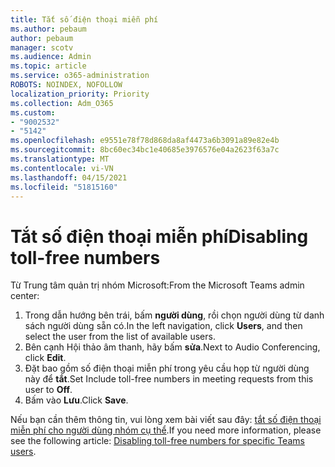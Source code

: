 ```yaml
---
title: Tắt số điện thoại miễn phí
ms.author: pebaum
author: pebaum
manager: scotv
ms.audience: Admin
ms.topic: article
ms.service: o365-administration
ROBOTS: NOINDEX, NOFOLLOW
localization_priority: Priority
ms.collection: Adm_O365
ms.custom:
- "9002532"
- "5142"
ms.openlocfilehash: e9551e78f78d868da8af4473a6b3091a89e82e4b
ms.sourcegitcommit: 8bc60ec34bc1e40685e3976576e04a2623f63a7c
ms.translationtype: MT
ms.contentlocale: vi-VN
ms.lasthandoff: 04/15/2021
ms.locfileid: "51815160"
---
```

# <a name="disabling-toll-free-numbers"></a><span data-ttu-id="3ff33-102">Tắt số điện thoại miễn phí</span><span class="sxs-lookup"><span data-stu-id="3ff33-102">Disabling toll-free numbers</span></span>

<span data-ttu-id="3ff33-103">Từ Trung tâm quản trị nhóm Microsoft:</span><span class="sxs-lookup"><span data-stu-id="3ff33-103">From the Microsoft Teams admin center:</span></span>

1. <span data-ttu-id="3ff33-104">Trong dẫn hướng bên trái, bấm **người dùng**, rồi chọn người dùng từ danh sách người dùng sẵn có.</span><span class="sxs-lookup"><span data-stu-id="3ff33-104">In the left navigation, click **Users**, and then select the user from the list of available users.</span></span>
2. <span data-ttu-id="3ff33-105">Bên cạnh Hội thảo âm thanh, hãy bấm **sửa**.</span><span class="sxs-lookup"><span data-stu-id="3ff33-105">Next to Audio Conferencing, click **Edit**.</span></span>
3. <span data-ttu-id="3ff33-106">Đặt bao gồm số điện thoại miễn phí trong yêu cầu họp từ người dùng này để **tắt**.</span><span class="sxs-lookup"><span data-stu-id="3ff33-106">Set Include toll-free numbers in meeting requests from this user to **Off**.</span></span>
4. <span data-ttu-id="3ff33-107">Bấm vào **Lưu**.</span><span class="sxs-lookup"><span data-stu-id="3ff33-107">Click **Save**.</span></span>

<span data-ttu-id="3ff33-108">Nếu bạn cần thêm thông tin, vui lòng xem bài viết sau đây: [tắt số điện thoại miễn phí cho người dùng nhóm cụ thể](https://docs.microsoft.com/microsoftteams/disabling-toll-free-numbers-for-specific-teams-users).</span><span class="sxs-lookup"><span data-stu-id="3ff33-108">If you need more information, please see the following article: [Disabling toll-free numbers for specific Teams users](https://docs.microsoft.com/microsoftteams/disabling-toll-free-numbers-for-specific-teams-users).</span></span>
